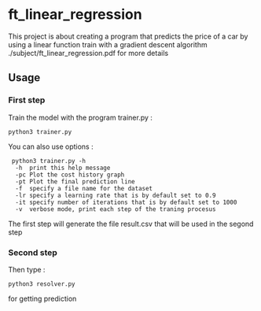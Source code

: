 # ft_linear_regression
This project is about creating a program that predicts the price of a car by using a linear function train with a gradient descent algorithm
./subject/ft_linear_regression.pdf for more details
## Usage

### First step
Train the model with the program trainer.py :
```
python3 trainer.py
```
You can also use options :
```
 python3 trainer.py -h
  -h  print this help message
  -pc Plot the cost history graph
  -pt Plot the final prediction line
  -f  specify a file name for the dataset
  -lr specify a learning rate that is by default set to 0.9
  -it specify number of iterations that is by default set to 1000
  -v  verbose mode, print each step of the traning procesus
```
The first step will generate the file result.csv that will be used in the segond step
### Second step

Then type :
```
python3 resolver.py
```

for getting prediction
